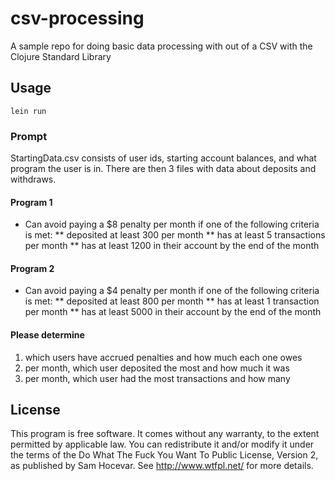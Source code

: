 # csv-processing

A sample repo for doing basic data processing with out of a CSV with the Clojure Standard Library

## Usage

```
lein run
```

### Prompt
StartingData.csv consists of user ids, starting account balances, and what program the user is in. There are then 3 files with data about deposits and withdraws.

#### Program 1
* Can avoid paying a $8 penalty per month if one of the following criteria is met:
** deposited at least 300 per month
** has at least 5 transactions per month
** has at least 1200 in their account by the end of the month

#### Program 2
* Can avoid paying a $4 penalty per month if one of the following criteria is met:
** deposited at least 800 per month
** has at least 1 transaction per month
** has at least 5000 in their account by the end of the month

#### Please determine
1. which users have accrued penalties and how much each one owes
2. per month, which user deposited the most and how much it was
3. per month, which user had the most transactions and how many


## License

This program is free software. It comes without any warranty, to the extent permitted by applicable law. You can redistribute it and/or modify it under the terms of the Do What The Fuck You Want To Public License, Version 2, as published by Sam Hocevar. See http://www.wtfpl.net/ for more details.
